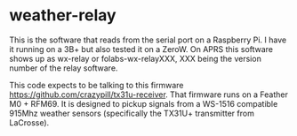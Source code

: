 # weather-relay

This is the software that reads from the serial port on a Raspberry Pi.  I have it running on a 3B+ but also tested it on a ZeroW.
On APRS this software shows up as wx-relay or folabs-wx-relayXXX, XXX being the version number of the relay software.

This code expects to be talking to this firmware https://github.com/crazypill/tx31u-receiver.  That firmware runs on a Feather M0 + RFM69.  It is designed to pickup signals from a WS-1516 compatible 915Mhz weather sensors (specifically the TX31U+ transmitter from LaCrosse).

